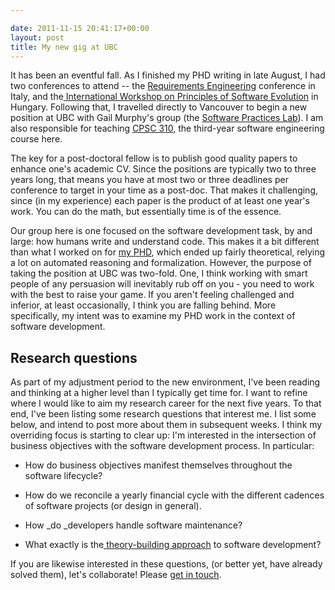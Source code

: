 ```yaml
---

date: 2011-11-15 20:41:17+00:00
layout: post
title: My new gig at UBC
---
```


It has been an eventful fall. As I finished my PHD writing in late August, I had two conferences to attend -- the [Requirements Engineering](http://re11.fbk.eu/) conference in Italy, and the[ International Workshop on Principles of Software Evolution](http://pleiad.cl/iwpse-evol/) in Hungary. Following that, I travelled directly to Vancouver to begin a new position at UBC with Gail Murphy's group (the [Software Practices Lab](http://www.cs.ubc.ca/labs/spl/)). I am also responsible for teaching [CPSC 310](http://www.ugrad.cs.ubc.ca/~cs310/), the third-year software engineering course here.

The key for a post-doctoral fellow is to publish good quality papers to enhance one's academic CV. Since the positions are typically two to three years long, that means you have at most two or three deadlines per conference to target in your time as a post-doc. That makes it challenging, since (in my experience) each paper is the product of at least one year's work. You can do the math, but essentially time is of the essence.

Our group here is one focused on the software development task, by and large: how humans write and understand code. This makes it a bit different than what I worked on for [my PHD](http://fink08.files.wordpress.com/2011/11/ernst-thesis.pdf), which ended up fairly theoretical, relying a lot on automated reasoning and formalization. However, the purpose of taking the position at UBC was two-fold. One, I think working with smart people of any persuasion will inevitably rub off on you - you need to work with the best to raise your game. If you aren't feeling challenged and inferior, at least occasionally, I think you are falling behind. More specifically, my intent was to examine my PHD work in the context of software development.


## Research questions


As part of my adjustment period to the new environment, I've been reading and thinking at a higher level than I typically get time for. I want to refine where I would like to aim my research career for the next five years. To that end, I've been listing some research questions that interest me. I list some below, and intend to post more about them in subsequent weeks. I think my overriding focus is starting to clear up: I'm interested in the intersection of business objectives with the software development process. In particular:



	
  * How do business objectives manifest themselves throughout the software lifecycle?

	
  * How do we reconcile a yearly financial cycle with the different cadences of software projects (or design in general).

	
  * How _do _developers handle software maintenance?

	
  * What exactly is the[ theory-building approach](http://catenary.wordpress.com/2011/04/19/naurs-programming-as-theory-building/) to software development?




If you are likewise interested in these questions, (or better yet, have already solved them), let's collaborate! Please [get in touch](mailto:neil@neilernst.net).
